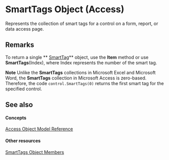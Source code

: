 
# SmartTags Object (Access)

Represents the collection of smart tags for a control on a form, report, or data access page.


## Remarks

To return a single  ** [SmartTag](ec396ef0-65a4-41bc-ab59-1160e6ef1813.md)** object, use the **Item** method or use **SmartTags**(Index), where Index represents the number of the smart tag.


 **Note**  Unlike the  **SmartTags** collections in Microsoft Excel and Microsoft Word, the **SmartTags** collection in Microsoft Access is zero-based. Therefore, the code `control.SmartTags(0)` returns the first smart tag for the specified control.


## See also


#### Concepts


 [Access Object Model Reference](2de134a4-6c5c-d2a3-8377-f4dd973ba650.md)
#### Other resources


 [SmartTags Object Members](6fa4e243-e82b-b442-1642-e0d58b7cc89b.md)
